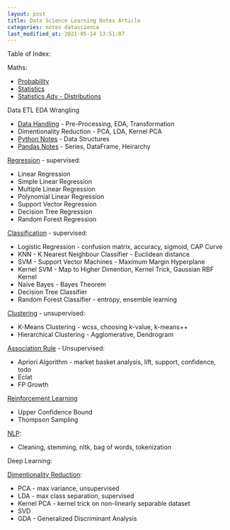 ```yaml
---
layout: post
title: Data Science Learning Notes Article 
categories: notes datascience
last_modified_at: 2021-05-14 13:51:07
---
```


Table of Index:

Maths:
- [Probability](https://www.kaggle.com/iyadavvaibhav/probability-notes)
- [Statistics](https://www.kaggle.com/iyadavvaibhav/statistics-the-basics)
- [Statistics Adv - Distributions](https://www.kaggle.com/iyadavvaibhav/statistics-distributions-nrml-clt-conf-int)

Data ETL EDA Wrangling
- [Data Handling](https://www.kaggle.com/iyadavvaibhav/data-handling-notes/) - Pre-Processing, EDA, Transformation
- Dimentionality Reduction - PCA, LDA, Kernel PCA
- [Python Notes](https://www.kaggle.com/iyadavvaibhav/python-notes) - Data Structures
- [Pandas Notes](https://www.kaggle.com/iyadavvaibhav/pandas-notes) - Series, DataFrame, Heirarchy

[Regression](https://www.kaggle.com/iyadavvaibhav/ml-regression-theory) - supervised:
  - Linear Regression
  - Simple Linear Regression
  - Multiple Linear Regression
  - Polynomial Linear Regression
  - Support Vector Regression
  - Decision Tree Regression
  - Random Forest Regression

[Classification](https://www.kaggle.com/iyadavvaibhav/ml-classification-theory) - supervised:
- Logistic Regression - confusion matrix, accuracy, sigmoid, CAP Curve
- KNN - K Nearest Neighbour Classifier - Euclidean distance
- SVM - Support Vector Machines - Maximum Margin Hyperplane
- Kernel SVM - Map to Higher Dimention, Kernel Trick, Gaussian RBF Kernel
- Naive Bayes - Bayes Theorem
- Decision Tree Classifier
- Random Forest Classifier - entropy, ensemble learning

[Clustering](https://www.kaggle.com/iyadavvaibhav/ml-clustering-theory) - unsupervised:
- K-Means Clustering - wcss, choosing k-value, k-means++
- Hierarchical Clustering - Agglomerative, Dendrogram

[Association Rule](https://www.kaggle.com/iyadavvaibhav/ml-association-rule-learning-notes) - Unsupervised:
- Apriori Algorithm - market basket analysis, lift, support, confidence, todo
- Eclat
- FP Growth

[Reinforcement Learning]()
- Upper Confidence Bound
- Thompson Sampling

[NLP](https://www.kaggle.com/iyadavvaibhav/ml-nlp-notes):
- Cleaning, stemming, nltk, bag of words, tokenization

Deep Learning: 

[Dimentionality Reduction](https://www.kaggle.com/iyadavvaibhav/ml-dimentionality-reduction-notes):
- PCA - max variance, unsupervised
- LDA - max class separation, supervised
- Kernel PCA - kernel trick on non-linearly separable dataset
- SVD
- GDA - Generalized Discriminant Analysis